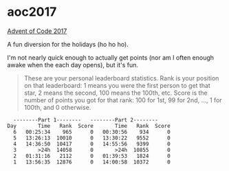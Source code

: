 # aoc2017
[Advent of Code 2017](http://adventofcode.com/2017)

A fun diversion for the holidays (ho ho ho).

I'm not nearly quick enough to actually get points (nor am I often enough awake when the each day opens), but it's fun.

>These are your personal leaderboard statistics. Rank is your position on that leaderboard: 1 means you were the first person to get that star, 2 means the second, 100 means the 100th, etc. Score is the number of points you got for that rank: 100 for 1st, 99 for 2nd, ..., 1 for 100th, and 0 otherwise.

      --------Part 1--------   --------Part 2--------
    Day       Time   Rank  Score       Time   Rank  Score
      6   00:25:34    965      0   00:30:56    934      0
      5   13:26:13  10010      0   13:30:22   9552      0
      4   14:36:50  10417      0   14:55:56   9399      0
      3       >24h  14058      0       >24h  10855      0
      2   01:31:16   2112      0   01:39:53   1824      0
      1   13:56:35  12876      0   14:00:58  10372      0
